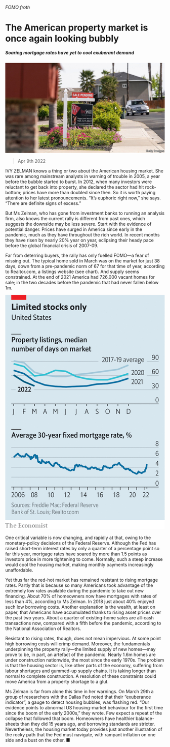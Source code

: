 ###### FOMO froth

# The American property market is once again looking bubbly 

##### Soaring mortgage rates have yet to cool exuberant demand 

![image](images/20220409_fnp507.jpg) 

> Apr 9th 2022 

IVY ZELMAN knows a thing or two about the American housing market. She was rare among mainstream analysts in warning of trouble in 2005, a year before the bubble started to burst. In 2012, when many investors were reluctant to get back into property, she declared the sector had hit rock-bottom; prices have more than doubled since then. So it is worth paying attention to her latest pronouncements. “It’s euphoric right now,” she says. “There are definite signs of excess.”

But Ms Zelman, who has gone from investment banks to running an analysis firm, also knows the current rally is different from past ones, which suggests the downside may be less severe. Start with the evidence of potential danger. Prices have surged in America since early in the pandemic, much as they have throughout the rich world. In recent months they have risen by nearly 20% year on year, eclipsing their heady pace before the global financial crisis of 2007-09.


Far from deterring buyers, the rally has only fuelled FOMO—a fear of missing out. The typical home sold in March was on the market for just 38 days, down from a pre-pandemic norm of 67 for that time of year, according to Realtor.com, a listings website (see chart). And supply seems constrained. At the end of 2021 America had 726,000 vacant homes for sale; in the two decades before the pandemic that had never fallen below 1m.

![image](images/20220409_FNC077.png) 


One critical variable is now changing, and rapidly at that, owing to the monetary-policy decisions of the Federal Reserve. Although the Fed has raised short-term interest rates by only a quarter of a percentage point so far this year, mortgage rates have soared by more than 1.5 points as investors price in more tightening to come. Normally, such a steep increase would cool the housing market, making monthly payments increasingly unaffordable.

Yet thus far the red-hot market has remained resistant to rising mortgage rates. Partly that is because so many Americans took advantage of the extremely low rates available during the pandemic to take out new financing. About 70% of homeowners now have mortgages with rates of less than 4%, according to Ms Zelman. In 2018 just about 40% enjoyed such low borrowing costs. Another explanation is the wealth, at least on paper, that Americans have accumulated thanks to rising asset prices over the past two years. About a quarter of existing-home sales are all-cash transactions now, compared with a fifth before the pandemic, according to the National Association of Realtors.

Resistant to rising rates, though, does not mean impervious. At some point high borrowing costs will crimp demand. Moreover, the fundamentals underpinning the property rally—the limited supply of new homes—may prove to be, in part, an artefact of the pandemic. Nearly 1.6m homes are under construction nationwide, the most since the early 1970s. The problem is that the housing sector is, like other parts of the economy, suffering from labour shortages and gummed-up supply chains. It is taking longer than normal to complete construction. A resolution of these constraints could move America from a property shortage to a glut.

Ms Zelman is far from alone this time in her warnings. On March 29th a group of researchers with the Dallas Fed noted that their “exuberance indicator”, a gauge to detect housing bubbles, was flashing red. “Our evidence points to abnormal US housing-market behaviour for the first time since the boom of the early 2000s,” they wrote. Few expect a repeat of the collapse that followed that boom. Homeowners have healthier balance-sheets than they did 15 years ago, and borrowing standards are stricter. Nevertheless, the housing market today provides just another illustration of the rocky path that the Fed must navigate, with rampant inflation on one side and a bust on the other. ■


